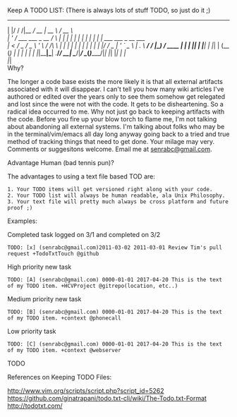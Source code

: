 Keep A TODO LIST: (There is always lots of stuff TODO, so just do it ;)

  _  __                    _______ ____  _____   ____                      
 | |/ /                 /\|__   __/ __ \|  __ \ / __ \                     
 | ' / ___  ___ _ __   /  \  | | | |  | | |  | | |  | | ___ ___  _ __ ___  
 |  < / _ \/ _ \ '_ \ / /\ \ | | | |  | | |  | | |  | |/ __/ _ \| '_ ` _ \ 
 | . \  __/  __/ |_) / ____ \| | | |__| | |__| | |__| | (__ (_) | | | | | |
 |_|\_\___|\___| .__/_/    \_\_|  \____/|_____/ \____(_)___\___/|_| |_| |_|
               | |                                                         
               |_|  
Why?

The longer a code base exists the more likely it is that all external artifacts associated with it will disappear. I can't tell you how many wiki articles I've authored or edited over the years only to see them somehow get relegated and lost since the were not with the code. It gets to be disheartening. So a radical idea occurred to me. Why not just go back to keeping artifacts with the code.  Before you fire up your blow torch to flame me, I'm not talking about abandoning all external systems. I'm talking about folks who may be in the terminal/vim/emacs all day long anyway going back to a tried and true method of tracking things that need to get done. Your milage may very. Comments or suggesitons welcome. Email me at senrabc@gmail.com.

Advantage Human (bad tennis pun)?

The advantages to using a text file based TOD are:

    1. Your TODO items will get versioned right along with your code.
    2. Your TODO list will always be human readable, ala Unix Philosophy.
    3. Your text file will pretty much always be cross platform and future proof ;)
 
 

Examples:

Completed task logged on 3/1 and completed on 3/2

    TODO: [x] (senrabc@gmail.com)2011-03-02 2011-03-01 Review Tim's pull request +TodoTxtTouch @github

High priority new task

    TODO: [A] (senrabc@gmail.com) 0000-01-01 2017-04-20 This is the text of my TODO item. +HCVProject @gitrepo(location, etc..)

Medium priority new task

    TODO: [B] (senrabc@gmail.com) 0000-01-01 2017-04-20 This is the text of my TODO item. +context @phonecall

Low priority task

    TODO: [C] (senrabc@gmail.com) 0000-01-01 2017-04-20 This is the text of my TODO item. +context @webserver

TODO

References on Keeping TODO Files:

http://www.vim.org/scripts/script.php?script_id=5262
https://github.com/ginatrapani/todo.txt-cli/wiki/The-Todo.txt-Format
http://todotxt.com/
